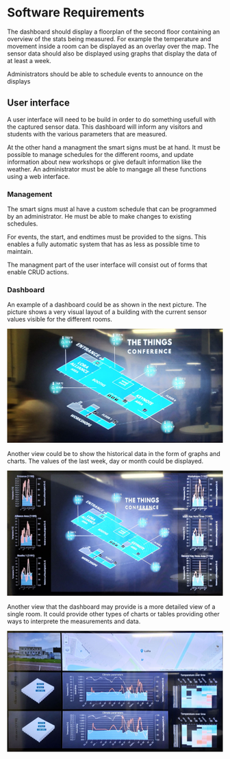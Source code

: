 # Software Requirements

The dashboard should display a floorplan of the second floor containing an overview of the stats being measured. For example the temperature and movement inside a room can be displayed as an overlay over the map. The sensor data should also be displayed using graphs that display the data of at least a week.

Administrators should be able to schedule events to announce on the displays

## User interface

A user interface will need to be build in order to do something usefull with the captured sensor data. This dashboard will inform any visitors and students with the various parameters that are measured.

At the other hand a managment the smart signs must be at hand. It must be possible to manage schedules for the different rooms, and update information about new workshops or give default information like the weather. An administrator must be able to mangage all these functions using a web interface.

### Management

The smart signs must al have a custom schedule that can be programmed by an administrator. He must be able to make changes to existing schedules. 

For events, the start, and endtimes must be provided to the signs. This enables a fully automatic system that has as less as possible time to maintain.

The managment part of the user interface will consist out of forms that enable CRUD actions. 

### Dashboard

An example of a dashboard could be as shown in the next picture. The picture shows a very visual layout of a building with the current sensor values visible for the different rooms.

![Dashboard building plan](img/dashboard-01.jpg)

Another view could be to show the historical data in the form of graphs and charts. The values of the last week, day or month could be displayed.

![Dashboard extra details](img/dashboard-02.jpg)

Another view that the dashboard may provide is a more detailed view of a single room. It could provide other types of charts or tables providing other ways to interprete the measurements and data.

![Dashboard history and location](img/dashboard-03.jpg)